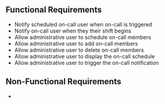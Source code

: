 
## Functional Requirements

 - Notify scheduled on-call user when on-call is triggered
 - Notify on-call user when they their shift begins
 - Allow administrative user to schedule on-call members
 - Allow administrative user to add on-call members
 - Allow administrative user to delete on-call members
 - Allow administrative user to display the on-call schedule
 - Allow administrative user to trigger the on-call notification

## Non-Functional Requirements

-
<!--stackedit_data:
eyJoaXN0b3J5IjpbOTgxMzc1NTMxXX0=
-->